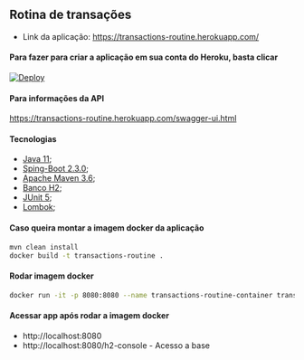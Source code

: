 ## Rotina de transações
- Link da aplicação: https://transactions-routine.herokuapp.com/

#### Para fazer para criar a aplicação em sua conta do Heroku, basta clicar
[![Deploy](https://www.herokucdn.com/deploy/button.svg)](https://heroku.com/deploy)

#### Para informações da API
https://transactions-routine.herokuapp.com/swagger-ui.html

#### Tecnologias
- [Java 11](https://docs.oracle.com/en/java/javase/11/);
- [Sping-Boot 2.3.0](https://spring.io/projects/spring-boot);
- [Apache Maven 3.6](https://maven.apache.org/ref/3.6.0/);
- [Banco H2](https://www.h2database.com/html/main.html);
- [JUnit 5](https://junit.org/junit5/);
- [Lombok](https://projectlombok.org/);

#### Caso queira montar a imagem docker da aplicação
```sh
mvn clean install
docker build -t transactions-routine .
```

#### Rodar imagem docker
```sh
docker run -it -p 8080:8080 --name transactions-routine-container transactions-routine
```

#### Acessar app após rodar a imagem docker
- http://localhost:8080
- http://localhost:8080/h2-console - Acesso a base
